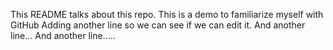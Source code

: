 This README talks about this repo. This is a demo to familiarize myself with GitHub
Adding another line so we can see if we can edit it. 
And another line...
And another line.....